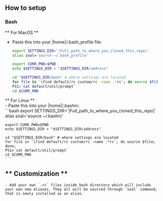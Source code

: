 How to setup
------------

### Bash
  ** For MacOS **  
   - Paste this into your |home|/.bash_profile file:  
     ```bash
     export SETTINGS_DIR='|Full_path_to_where_you_cloned_this_repo|'
     alias soal='source ~/.bash_profile'

     export CURR_PWD=$PWD
     echo $SETTINGS_DIR > "$SETTINGS_DIR/address"

     cd "$SETTINGS_DIR/bash" # where settings are located
     for file in `\find default/rc custom/rc -name .*rc`; do source $file; done;
     PS1=`cat default/util/prompt`
     cd $CURR_PWD
     ```

  ** For Linux **  
    - Paste this into your |home|/.bashrc:  
    ```bash
    export SETTINGS_DIR='|Full_path_to_where_you_cloned_this_repo|'
    alias soal='source ~/.bashrc'

    export CURR_PWD=$PWD
    echo $SETTINGS_DIR > "$SETTINGS_DIR/address"

    cd "$SETTINGS_DIR/bash" # where settings are located
    for file in `\find default/rc custom/rc -name .*rc`; do source $file; done;
    PS1=`cat default/util/prompt`
    cd $CURR_PWD
    ```

  ** Customization **  
  ------------
    - Add your own `.rc` files inside bash directory which will include your own new aliases. They all will be sourced through `soal` command, that is newly installed as an alias.
  
